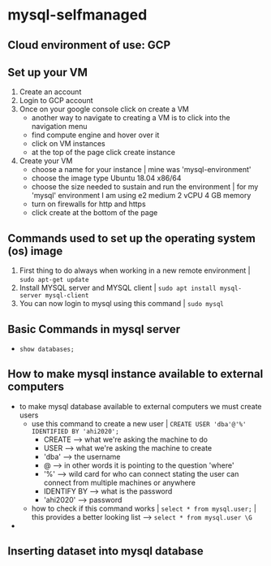 # mysql-selfmanaged

## Cloud environment of use: GCP

## Set up your VM
1. Create an account
2. Login to GCP account
3. Once on your google console click on create a VM
   - another way to navigate to creating a VM is to click into the navigation menu
   - find compute engine and hover over it
   - click on VM instances
   - at the top of the page click create instance
4. Create your VM
   - choose a name for your instance | mine was 'mysql-environment'
   - choose the image type Ubuntu 18.04 x86/64
   - choose the size needed to sustain and run the environment | for my 'mysql' environment I am using e2 medium 2 vCPU 4 GB memory
   - turn on firewalls for http and https
   - click create at the bottom of the page

## Commands used to set up the operating system (os) image
1. First thing to do always when working in a new remote environment | ``` sudo apt-get update ```
2. Install MYSQL server and MYSQL client | ``` sudo apt install mysql-server mysql-client ```
3. You can now login to mysql using this command | ``` sudo mysql ```

## Basic Commands in mysql server
- ``` show databases; ```

## How to make mysql instance available to external computers
- to make mysql database available to external computers we must create users
   -  use this command to create a new user | ``` CREATE USER 'dba'@'%' IDENTIFIED BY 'ahi2020'; ```
      - CREATE --> what we're asking the machine to do
      - USER --> what we're asking the machine to create
      - 'dba' --> the username
      - @ --> in other words it is pointing to the question 'where'
      - '%' --> wild card for who can connect stating the user can connect from multiple machines or anywhere
      - IDENTIFY BY --> what is the password
      - 'ahi2020' --> password
   - how to check if this command works | ``` select * from mysql.user; ``` | this provides a better looking list --> ``` select * from mysql.user \G ```
- 

## Inserting dataset into mysql database
